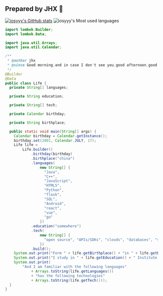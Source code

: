 ## Prepared by JHX 📝
[![iosyyy's GitHub stats](https://github-readme-stats.vercel.app/api?username=iosyyy)](https://github.com/anuraghazra/github-readme-stats)
![iosyyy's Most used languages](https://github-readme-stats.vercel.app/api/top-langs/?username=iosyyy&layout=compact&hide_border=true&langs_count=15)

```java
import lombok.Builder;
import lombok.Data;

import java.util.Arrays;
import java.util.Calendar;

/**
 * @author jhx
 * @since Good morning,and in case I don't see you,good afternoon,good evening and good night.
 */
@Builder
@Data
public class Life {
  private String[] languages;

  private String education;

  private String[] tech;

  private Calendar birthday;

  private String birthplace;

  public static void main(String[] args) {
    Calendar birthday = Calendar.getInstance();
    birthday.set(2001, Calendar.JULY, 17);
    Life life =
        Life.builder()
            .birthday(birthday)
            .birthplace("china")
            .languages(
                new String[] {
                  "Java",
                  "C++",
                  "JavaScript",
                  "HTML5",
                  "Python",
                  "flask",
                  "SQL",
                  "Android",
                  "react",
                  "vue",
                  "go"
                })
            .education("somewhere")
            .tech(
                new String[] {
                  "open source", "APIs/SDKs", "clouds", "databases", "spring boot", "spring cloud"
                })
            .build();
    System.out.print("Form " + life.getBirthplace() + "in " + life.getBirthday() + ".");
    System.out.print("I study in " + life.getEducation() + " Institute of technology.");
    System.out.print(
        "And I am familiar with the following languages"
            + Arrays.toString(life.getLanguages())
            + "has the following technologies"
            + Arrays.toString(life.getTech()));
  }
}

```
